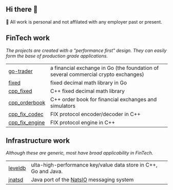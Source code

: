 ## Hi there 👋

🔭 All work is personal and not affilated with any employer past or present. 

## FinTech work

_The projects are created with a "performance first" design. They can easily form the base of production grade applications._

| | |
| ----- | ----- |
| [go-trader](../go-trader) | a financial exchange in Go (the foundation of several commercial crypto exchanges) |
| [fixed](../fixed) | fixed decimal math library in Go |
| [cpp_fixed](../fixed) | C++ fixed decimal math library |
| [cpp_orderbook](../fixed) | C++ order book for financial exchanges and simulators |
| [cpp_fix_codec](../fixed) | FIX protocol encoder/decoder in C++ |
| [cpp_fix_engine](../fixed) | FIX protocol engine in C++ |

## Infrastructure work

_Although these are generic, most have broad applicability in FinTech._

| | |
| ----- | ----- |
| [leveldb](../cpp_leveldb) | ulta-high-performance key/value data store in C++, Go and Java. |
| [jnatsd](../jnatsd) | Java port of the [NatsIO](https://github.com/nats-io) messaging system |

